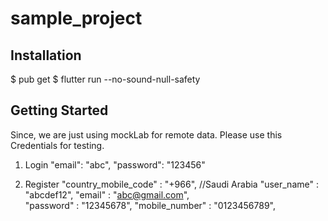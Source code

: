 # sample_project

## Installation
$ pub get
$ flutter run --no-sound-null-safety

## Getting Started

Since, we are just using mockLab for remote data. Please use this Credentials for testing.

1. Login
   "email": "abc",
   "password": "123456"

2. Register
   "country_mobile_code" : "+966",  //Saudi Arabia
   "user_name" : "abcdef12",
   "email" : "abc@gmail.com",  
   "password" : "12345678",
   "mobile_number" : "0123456789", 
